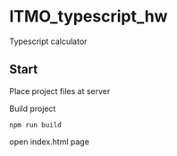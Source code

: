 # ITMO_typescript_hw
Typescript calculator
## Start
Place project files at server

Build project
```
npm run build
```

open index.html page
